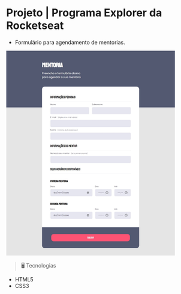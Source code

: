 # Projeto | Programa Explorer da Rocketseat

- Formulário para agendamento de mentorias.

<img src="./image/preview1.jpeg" width=450>

<br>

> 🖥️ Tecnologias

- HTML5
- CSS3

